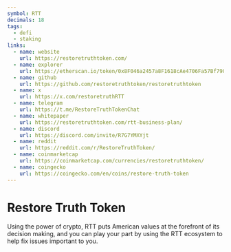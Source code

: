 ```yaml
---
symbol: RTT
decimals: 18
tags:
  - defi
  - staking
links:
  - name: website
    url: https://restoretruthtoken.com/
  - name: explorer
    url: https://etherscan.io/token/0x8F046a2457a8F1618cAe4706Fa57Bf790e2532a6
  - name: github
    url: https://github.com/restoretruthtoken/restoretruthtoken
  - name: x
    url: https://x.com/restoretruthRTT
  - name: telegram
    url: https://t.me/RestoreTruthTokenChat
  - name: whitepaper
    url: https://restoretruthtoken.com/rtt-business-plan/
  - name: discord
    url: https://discord.com/invite/R7G7YMXYjt
  - name: reddit
    url: https://reddit.com/r/RestoreTruthToken/
  - name: coinmarketcap
    url: https://coinmarketcap.com/currencies/restoretruthtoken/
  - name: coingecko
    url: https://coingecko.com/en/coins/restore-truth-token
---
```


# Restore Truth Token

Using the power of crypto, RTT puts American values at the forefront of its decision making, and you can play your part by using the RTT ecosystem to help fix issues important to you.
